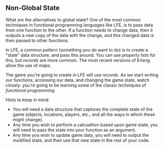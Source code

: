 ## Non-Global State

What are the alternatives to global state? One of the most common techniques in functional programming languages like LFE, is to pass data from one function to the other. If a function needs to change data, then it outputs a new copy of the data with the change, and this changed data is then passed to other functions.

In LFE, a common *pattern* (something you *do* want to do) is to create a "state" data structure, and pass this around. You can use *property lists* for this, but *records* are more common. The most recent versions of Erlang allow the use of *maps*.

The game you're going to create in LFE will use *records*. As we start writing our functions, accessing our data, and changing the game state, watch closely: you're going to be learning some of the classic techniques of *functional programming*.

Hints to keep in mind:

* You will need a data structure that captures the complete state of the game (objects, locations, players, etc., and all the ways in which these might change).
* Any time you wish to perform a calcualtion based upon game state, you will need to pass the state into your function as an argument.
* Any time you wish to update game data, you will need to output the modified state, and then use that new state in the rest of your code.
